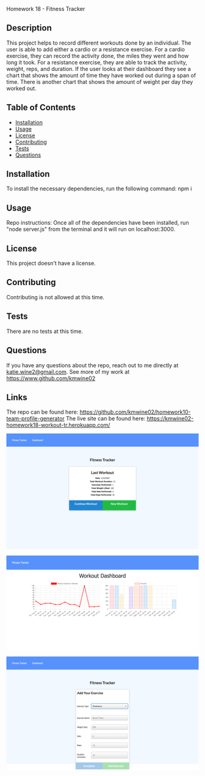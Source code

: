 Homework 18 - Fitness Tracker

## Description

This project helps to record different workouts done by an individual. The user is able to add either a cardio or a resistance exercise. For a cardio exercise, they can record the activity done, the miles they went and how long it took. For a resistance exercise, they are able to track the activity, weight, reps, and duration. If the user looks at their dashboard they see a chart that shows the amount of time they have worked out during a span of time. There is another chart that shows the amount of weight per day they worked out.

## Table of Contents

- [Installation](#installation)
- [Usage](#usage)
- [License](#license)
- [Contributing](#contributing)
- [Tests](#tests)
- [Questions](#questions)

## Installation

To install the necessary dependencies, run the following command:
npm i

## Usage

Repo instructions: Once all of the dependencies have been installed, run "node server.js" from the terminal and it will run on localhost:3000.

## License

This project doesn't have a license.

## Contributing

Contributing is not allowed at this time.

## Tests

There are no tests at this time.

## Questions

If you have any questions about the repo, reach out to me directly at katie.wine2@gmail.com. See more of my work at https://www.github.com/kmwine02

## Links

The repo can be found here: https://github.com/kmwine02/homework10-team-profile-generator
The live site can be found here: https://kmwine02-homework18-workout-tr.herokuapp.com/

![Fitness Tracker](./public/images/fitness-tracker.png)

![Fitness Dashboard](./public/images/dashboard.png)

![Add new exercise](./public/images/new-exercise.png)
